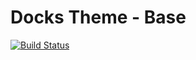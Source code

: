 # Docks Theme - Base

[![Build Status](https://travis-ci.org/docks-app/docks_theme_base.svg?branch=master)](https://travis-ci.org/docks-app/docks_theme_base)
